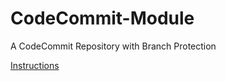 # CodeCommit-Module

A CodeCommit Repository with Branch Protection

[Instructions](https://github.com/SurPun/CodeCommit-Module/blob/main/Instructions.md)
